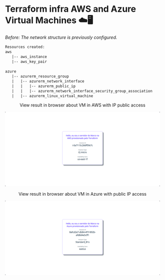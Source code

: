 # Terraform infra AWS and Azure Virtual Machines ☁️🖥️


*Before:*
*The network structure is previously configured.*
```
Resources created:
aws
   |-- aws_instance
   |-- aws_key_pair
   
azure
   |-- azurerm_resource_group
   |   |-- azurerm_network_interface
   |   |   |-- azurerm_public_ip
   |   |   |-- azurerm_network_interface_security_group_association
   |   |-- azurerm_linux_virtual_machine
```

<p align="center">View result in browser about VM in AWS with IP public access</p>

<div align="center"><img width="600px"  src="https://github.com/mrk-qa/terraform-infra-aws-and-azure-vms/blob/92be9f641492d7768e65e3398251cbe1c9f794c2/assets/view_vm_aws.png">
</div>

<p align="center">View result in browser about VM in Azure with public IP access</p>

<div align="center"><img width="600px"  src="https://github.com/mrk-qa/terraform-infra-aws-and-azure-vms/blob/92be9f641492d7768e65e3398251cbe1c9f794c2/assets/view_vm_azure.png">
</div>
